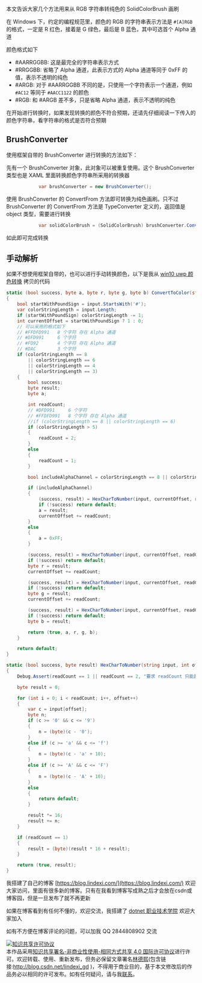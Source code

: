 
本文告诉大家几个方法用来从 RGB 字符串转纯色的 SolidColorBrush 画刷

<!--more-->


<!-- 发布 -->
<!-- 博客 -->

在 Windows 下，约定的编程规范里，颜色的 RGB 的字符串表示方法是 `#[A]RGB` 的格式，一定是 R 红色，接着是 G 绿色，最后是 B 蓝色，其中可选首个 Alpha 通道

颜色格式如下

- #AARRGGBB: 这是最完全的字符串表示方式
- #RRGGBB: 省略了 Alpha 通道，此表示方式的 Alpha 通道等同于 0xFF 的值，表示不透明的纯色
- #ARGB: 对于 #AARRGGBB 不同的是，只使用一个字符表示一个通道，例如 `#AC12` 等同于 `#AACC1122` 的颜色
- #RGB: 和 #ARGB 差不多，只是省略 Alpha 通道，表示不透明的纯色

在开始进行转换时，如果发现转换的颜色不符合预期，还请先仔细阅读一下传入的颜色字符串，看字符串的格式是否符合预期

## BrushConverter

使用框架自带的 BrushConverter 进行转换的方法如下：

先有一个 BrushConverter 对象，此对象可以被重复使用。这个 BrushConverter 类型也是 XAML 里面转换颜色字符串所采用的转换器

```csharp
            var brushConverter = new BrushConverter();
```

使用 BrushConverter 的 ConvertFrom 方法即可转换为纯色画刷。只不过 BrushConverter 的 ConvertFrom 方法是 TypeConverter 定义的，返回值是 object 类型，需要进行转换

```csharp
            var solidColorBrush = (SolidColorBrush) brushConverter.ConvertFrom("#CCFF00");
```

如此即可完成转换

## 手动解析

如果不想使用框架自带的，也可以进行手动转换颜色，以下是我从 [win10 uwp 颜色转换](https://blog.lindexi.com/post/win10-uwp-%E9%A2%9C%E8%89%B2%E8%BD%AC%E6%8D%A2.html ) 拷贝的代码

```csharp
static (bool success, byte a, byte r, byte g, byte b) ConvertToColor(string input)
{
    bool startWithPoundSign = input.StartsWith('#');
    var colorStringLength = input.Length;
    if (startWithPoundSign) colorStringLength -= 1;
    int currentOffset = startWithPoundSign ? 1 : 0;
    // 可以采用的格式如下
    // #FFDFD991   8 个字符 存在 Alpha 通道
    // #DFD991     6 个字符
    // #FD92       4 个字符 存在 Alpha 通道
    // #DAC        3 个字符
    if (colorStringLength == 8
        || colorStringLength == 6
        || colorStringLength == 4
        || colorStringLength == 3)
    {
        bool success;
        byte result;
        byte a;

        int readCount;
        // #DFD991     6 个字符
        // #FFDFD991   8 个字符 存在 Alpha 通道
        //if (colorStringLength == 8 || colorStringLength == 6)
        if (colorStringLength > 5)
        {
            readCount = 2;
        }
        else
        {
            readCount = 1;
        }

        bool includeAlphaChannel = colorStringLength == 8 || colorStringLength == 4;

        if (includeAlphaChannel)
        {
            (success, result) = HexCharToNumber(input, currentOffset, readCount);
            if (!success) return default;
            a = result;
            currentOffset += readCount;
        }
        else
        {
            a = 0xFF;
        }

        (success, result) = HexCharToNumber(input, currentOffset, readCount);
        if (!success) return default;
        byte r = result;
        currentOffset += readCount;

        (success, result) = HexCharToNumber(input, currentOffset, readCount);
        if (!success) return default;
        byte g = result;
        currentOffset += readCount;

        (success, result) = HexCharToNumber(input, currentOffset, readCount);
        if (!success) return default;
        byte b = result;

        return (true, a, r, g, b);
    }

    return default;
}

static (bool success, byte result) HexCharToNumber(string input, int offset, int readCount)
{
    Debug.Assert(readCount == 1 || readCount == 2, "要求 readCount 只能是 1 或者 2 的值，这是框架限制，因此不做判断");

    byte result = 0;

    for (int i = 0; i < readCount; i++, offset++)
    {
        var c = input[offset];
        byte n;
        if (c >= '0' && c <= '9')
        {
            n = (byte)(c - '0');
        }
        else if (c >= 'a' && c <= 'f')
        {
            n = (byte)(c - 'a' + 10);
        }
        else if (c >= 'A' && c <= 'F')
        {
            n = (byte)(c - 'A' + 10);
        }
        else
        {
            return default;
        }

        result *= 16;
        result += n;
    }

    if (readCount == 1)
    {
        result = (byte)(result * 16 + result);
    }

    return (true, result);
}
```


我搭建了自己的博客 [https://blog.lindexi.com/](https://blog.lindexi.com/) 欢迎大家访问，里面有很多新的博客。只有在我看到博客写成熟之后才会放在csdn或博客园，但是一旦发布了就不再更新

如果在博客看到有任何不懂的，欢迎交流，我搭建了 [dotnet 职业技术学院](https://t.me/dotnet_campus) 欢迎大家加入

如有不方便在博客评论的问题，可以加我 QQ 2844808902 交流

<a rel="license" href="http://creativecommons.org/licenses/by-nc-sa/4.0/"><img alt="知识共享许可协议" style="border-width:0" src="https://licensebuttons.net/l/by-nc-sa/4.0/88x31.png" /></a><br />本作品采用<a rel="license" href="http://creativecommons.org/licenses/by-nc-sa/4.0/">知识共享署名-非商业性使用-相同方式共享 4.0 国际许可协议</a>进行许可。欢迎转载、使用、重新发布，但务必保留文章署名[林德熙](http://blog.csdn.net/lindexi_gd)(包含链接:http://blog.csdn.net/lindexi_gd )，不得用于商业目的，基于本文修改后的作品务必以相同的许可发布。如有任何疑问，请与我[联系](mailto:lindexi_gd@163.com)。